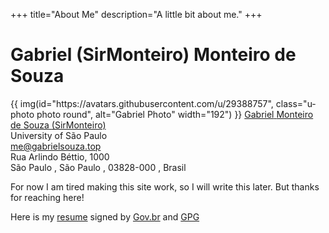 +++
title="About Me"
description="A little bit about me."
+++

# Gabriel (SirMonteiro) Monteiro de Souza

<div class="vcard h-card">
       {{ img(id="https://avatars.githubusercontent.com/u/29388757", class="u-photo photo round", alt="Gabriel Photo" width="192") }}
        <a class="u-url url fn n" href="https://gabrielsouza.top" rel="me">
            <span class="p-given-name given-name">Gabriel</span>
            <span class="p-additional-name additional-name">Monteiro</span>
            <span class="p-family-name family-name">de Souza</span>
            <span class="p-nickname nickname">(SirMonteiro)</span>
        </a>
        <div class="p-org org">University of São Paulo</div>
        <a class="u-email email" href="mailto:me@gabrielsouza.top" rel="me">me@gabrielsouza.top</a>
        <div class="p-adr adr h-adr">
            <div class="p-street-address street-address">Rua Arlindo Béttio, 1000</div>
            <span class="p-locality locality">São Paulo</span>
            ,
            <span class="p-region region">São Paulo</span>
            ,
            <span class="p-postal-code postal-code">03828-000</span>
            ,
            <span class="p-country-name country-name">Brasil</span>
        </div>
</div>

For now I am tired making this site work, so I will write this later. But thanks for reaching here!

Here is my [resume](/Gabriel_Souza_Resume.pdf) signed by [Gov.br](https://validar.iti.gov.br/) and [GPG](/Gabriel_Souza_Resume.sig)
